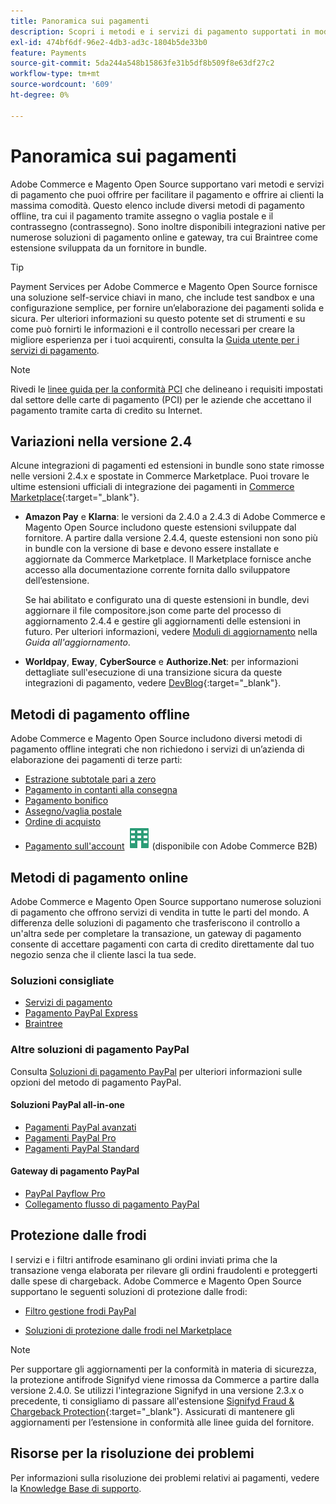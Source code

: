 ```yaml
---
title: Panoramica sui pagamenti
description: Scopri i metodi e i servizi di pagamento supportati in modalità nativa in Adobe Commerce e Magento Open Source.
exl-id: 474bf6df-96e2-4db3-ad3c-1804b5de33b0
feature: Payments
source-git-commit: 5da244a548b15863fe31b5df8b509f8e63df27c2
workflow-type: tm+mt
source-wordcount: '609'
ht-degree: 0%

---
```


# Panoramica sui pagamenti

Adobe Commerce e Magento Open Source supportano vari metodi e servizi di pagamento che puoi offrire per facilitare il pagamento e offrire ai clienti la massima comodità. Questo elenco include diversi metodi di pagamento offline, tra cui il pagamento tramite assegno o vaglia postale e il contrassegno (contrassegno). Sono inoltre disponibili integrazioni native per numerose soluzioni di pagamento online e gateway, tra cui Braintree come estensione sviluppata da un fornitore in bundle.

>[!TIP]
>
>Payment Services per Adobe Commerce e Magento Open Source fornisce una soluzione self-service chiavi in mano, che include test sandbox e una configurazione semplice, per fornire un’elaborazione dei pagamenti solida e sicura. Per ulteriori informazioni su questo potente set di strumenti e su come può fornirti le informazioni e il controllo necessari per creare la migliore esperienza per i tuoi acquirenti, consulta la [Guida utente per i servizi di pagamento](https://experienceleague.adobe.com/docs/commerce/payment-services/guide-overview.html).

>[!NOTE]
>
>Rivedi le [linee guida per la conformità PCI](../getting-started/compliance-pci.md) che delineano i requisiti impostati dal settore delle carte di pagamento (PCI) per le aziende che accettano il pagamento tramite carta di credito su Internet.

## Variazioni nella versione 2.4

Alcune integrazioni di pagamenti ed estensioni in bundle sono state rimosse nelle versioni 2.4.x e spostate in Commerce Marketplace. Puoi trovare le ultime estensioni ufficiali di integrazione dei pagamenti in [Commerce Marketplace](https://marketplace.magento.com/extensions/payments-security.html){:target="_blank"}.

- **Amazon Pay** e **Klarna**: le versioni da 2.4.0 a 2.4.3 di Adobe Commerce e Magento Open Source includono queste estensioni sviluppate dal fornitore. A partire dalla versione 2.4.4, queste estensioni non sono più in bundle con la versione di base e devono essere installate e aggiornate da Commerce Marketplace. Il Marketplace fornisce anche accesso alla documentazione corrente fornita dallo sviluppatore dell’estensione.

  Se hai abilitato e configurato una di queste estensioni in bundle, devi aggiornare il file compositore.json come parte del processo di aggiornamento 2.4.4 e gestire gli aggiornamenti delle estensioni in futuro. Per ulteriori informazioni, vedere [Moduli di aggiornamento](https://experienceleague.adobe.com/docs/commerce-operations/upgrade-guide/modules/upgrade.html) nella _Guida all&#39;aggiornamento_.

- **Worldpay**, **Eway**, **CyberSource** e **Authorize.Net**: per informazioni dettagliate sull&#39;esecuzione di una transizione sicura da queste integrazioni di pagamento, vedere [DevBlog](https://community.magento.com/t5/Magento-DevBlog/Deprecation-of-Magento-core-payment-integrations/ba-p/426445){:target="_blank"}.

## Metodi di pagamento offline

Adobe Commerce e Magento Open Source includono diversi metodi di pagamento offline integrati che non richiedono i servizi di un’azienda di elaborazione dei pagamenti di terze parti:

- [Estrazione subtotale pari a zero](zero-subtotal-checkout.md)
- [Pagamento in contanti alla consegna](cash-on-delivery.md)
- [Pagamento bonifico](bank-transfer.md)
- [Assegno/vaglia postale](check-money-order.md)
- [Ordine di acquisto](purchase-order.md)
- [Pagamento sull&#39;account](../b2b/enable-basic-features.md#configure-payment-on-account) ![Adobe Commerce B2B](../assets/b2b.svg) (disponibile con Adobe Commerce B2B)

## Metodi di pagamento online

Adobe Commerce e Magento Open Source supportano numerose soluzioni di pagamento che offrono servizi di vendita in tutte le parti del mondo. A differenza delle soluzioni di pagamento che trasferiscono il controllo a un&#39;altra sede per completare la transazione, un gateway di pagamento consente di accettare pagamenti con carta di credito direttamente dal tuo negozio senza che il cliente lasci la tua sede.

### Soluzioni consigliate

- [Servizi di pagamento](https://experienceleague.adobe.com/docs/commerce/payment-services/guide-overview.html)
- [Pagamento PayPal Express](paypal-express-checkout.md)
- [Braintree](braintree.md)

### Altre soluzioni di pagamento PayPal

Consulta [Soluzioni di pagamento PayPal](paypal.md) per ulteriori informazioni sulle opzioni del metodo di pagamento PayPal.

#### Soluzioni PayPal all-in-one

- [Pagamenti PayPal avanzati](paypal-payments-advanced.md)
- [Pagamenti PayPal Pro](paypal-payments-pro.md)
- [Pagamenti PayPal Standard](paypal-payments-standard.md)

#### Gateway di pagamento PayPal

- [PayPal Payflow Pro](paypal-payflow-pro.md)
- [Collegamento flusso di pagamento PayPal](paypal-payflow-link.md)

## Protezione dalle frodi

I servizi e i filtri antifrode esaminano gli ordini inviati prima che la transazione venga elaborata per rilevare gli ordini fraudolenti e proteggerti dalle spese di chargeback. Adobe Commerce e Magento Open Source supportano le seguenti soluzioni di protezione dalle frodi:

- [Filtro gestione frodi PayPal](paypal.md#paypal-fraud-management-filters)

- [Soluzioni di protezione dalle frodi nel Marketplace][1]

>[!NOTE]
>
>Per supportare gli aggiornamenti per la conformità in materia di sicurezza, la protezione antifrode Signifyd viene rimossa da Commerce a partire dalla versione 2.4.0. Se utilizzi l&#39;integrazione Signifyd in una versione 2.3.x o precedente, ti consigliamo di passare all&#39;estensione [Signifyd Fraud &amp; Chargeback Protection](https://marketplace.magento.com/signifyd-module-connect.html){:target="_blank"}. Assicurati di mantenere gli aggiornamenti per l’estensione in conformità alle linee guida del fornitore.

## Risorse per la risoluzione dei problemi

Per informazioni sulla risoluzione dei problemi relativi ai pagamenti, vedere la [Knowledge Base di supporto](https://experienceleague.adobe.com/docs/commerce-knowledge-base/kb/overview.html?lang=en).

[1]: https://marketplace.magento.com/catalogsearch/result?q=fraud%20protection
